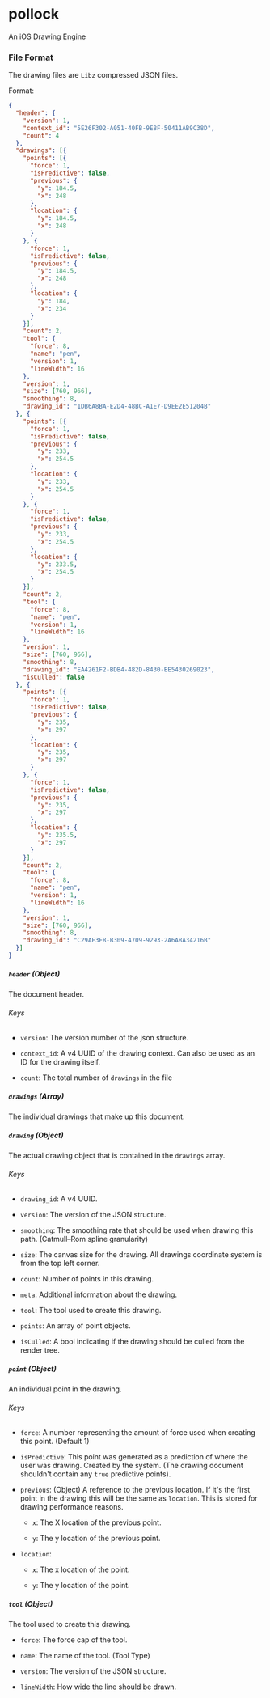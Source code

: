 # pollock

An iOS Drawing Engine

### File Format

The drawing files are `Libz` compressed JSON files.

Format:

```json
{
  "header": {
    "version": 1,
    "context_id": "5E26F302-A051-40FB-9E8F-50411AB9C38D",
    "count": 4
  },
  "drawings": [{
    "points": [{
      "force": 1,
      "isPredictive": false,
      "previous": {
        "y": 184.5,
        "x": 248
      },
      "location": {
        "y": 184.5,
        "x": 248
      }
    }, {
      "force": 1,
      "isPredictive": false,
      "previous": {
        "y": 184.5,
        "x": 248
      },
      "location": {
        "y": 184,
        "x": 234
      }
    }],
    "count": 2,
    "tool": {
      "force": 8,
      "name": "pen",
      "version": 1,
      "lineWidth": 16
    },
    "version": 1,
    "size": [760, 966],
    "smoothing": 8,
    "drawing_id": "1DB6A8BA-E2D4-48BC-A1E7-D9EE2E51204B"
  }, {
    "points": [{
      "force": 1,
      "isPredictive": false,
      "previous": {
        "y": 233,
        "x": 254.5
      },
      "location": {
        "y": 233,
        "x": 254.5
      }
    }, {
      "force": 1,
      "isPredictive": false,
      "previous": {
        "y": 233,
        "x": 254.5
      },
      "location": {
        "y": 233.5,
        "x": 254.5
      }
    }],
    "count": 2,
    "tool": {
      "force": 8,
      "name": "pen",
      "version": 1,
      "lineWidth": 16
    },
    "version": 1,
    "size": [760, 966],
    "smoothing": 8,
    "drawing_id": "EA4261F2-BDB4-482D-8430-EE5430269023",
    "isCulled": false
  }, {
    "points": [{
      "force": 1,
      "isPredictive": false,
      "previous": {
        "y": 235,
        "x": 297
      },
      "location": {
        "y": 235,
        "x": 297
      }
    }, {
      "force": 1,
      "isPredictive": false,
      "previous": {
        "y": 235,
        "x": 297
      },
      "location": {
        "y": 235.5,
        "x": 297
      }
    }],
    "count": 2,
    "tool": {
      "force": 8,
      "name": "pen",
      "version": 1,
      "lineWidth": 16
    },
    "version": 1,
    "size": [760, 966],
    "smoothing": 8,
    "drawing_id": "C29AE3F8-B309-4709-9293-2A6A8A34216B"
  }]
}
```

##### `header` (Object)

The document header.

###### Keys

- `version`: The version number of the json structure.

- `context_id`: A v4 UUID of the drawing context. Can also be used as an ID for the drawing itself.

- `count`: The total number of `drawings` in the file

##### `drawings` (Array)

The individual drawings that make up this document.

##### `drawing` (Object)

The actual drawing object that is contained in the `drawings` array.

###### Keys

- `drawing_id`: A v4 UUID.

- `version`: The version of the JSON structure.

- `smoothing`: The smoothing rate that should be used when drawing this path. (Catmull–Rom spline granularity)

- `size`: The canvas size for the drawing. All drawings coordinate system is from the top left corner.

- `count`: Number of points in this drawing.

- `meta`: Additional information about the drawing.

- `tool`: The tool used to create this drawing.

- `points`: An array of point objects.

- `isCulled`: A bool indicating if the drawing should be culled from the render tree.

##### `point` (Object)

An individual point in the drawing.

###### Keys

- `force`: A number representing the amount of force used when creating this point. (Default 1)

- `isPredictive`: This point was generated as a prediction of where the user was drawing. Created by the system. (The drawing document shouldn't contain any `true` predictive points).

- `previous`: (Object) A reference to the previous location. If it's the first point in the drawing this will be the same as `location`. This is stored for drawing performance reasons.

  - `x`: The X location of the previous point.

  - `y`: The y location of the previous point.

- `location`:

  - `x`: The x location of the point.

  - `y`: The y location of the point.

##### `tool` (Object)

The tool used to create this drawing.

- `force`: The force cap of the tool.

- `name`: The name of the tool. (Tool Type)

- `version`: The version of the JSON structure.

- `lineWidth`: How wide the line should be drawn.
